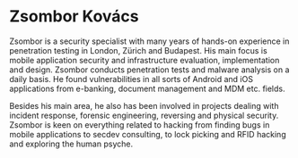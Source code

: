 # Zsombor Kovács

Zsombor is a security specialist with many years of hands-on experience in penetration testing in London, Zürich and Budapest. His main focus is mobile application security and infrastructure evaluation, implementation and design. Zsombor conducts penetration tests and malware analysis on a daily basis. He found vulnerabilities in all sorts of Android and iOS applications from e-banking, document management and MDM etc. fields.

Besides his main area, he also has been involved in projects dealing with incident response, forensic engineering, reversing and physical security. Zsombor is keen on everything related to hacking from finding bugs in mobile applications to secdev consulting, to lock picking and RFID hacking and exploring the human psyche.

